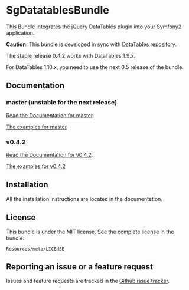 # SgDatatablesBundle

This Bundle integrates the jQuery DataTables plugin into your Symfony2 application.

**Caution:** This bundle is developed in sync with [DataTables repository](https://github.com/DataTables/DataTables).

The stable release 0.4.2 works with DataTables 1.9.x.

For DataTables 1.10.x, you need to use the next 0.5 release of the bundle.

## Documentation

### master (unstable for the next release)

[Read the Documentation for master](https://github.com/stwe/DatatablesBundle/blob/master/Resources/doc/index.md).

[The examples for master](https://github.com/stwe/DatatablesBundle/blob/master/Resources/doc/example.md)

### v0.4.2

[Read the Documentation for v0.4.2](https://github.com/stwe/DatatablesBundle/blob/v0.4.2/Resources/doc/index.md).

[The examples for v0.4.2](https://github.com/stwe/DatatablesBundle/blob/v0.4.2/Resources/doc/example.md)

## Installation

All the installation instructions are located in the documentation.

## License

This bundle is under the MIT license. See the complete license in the bundle:

    Resources/meta/LICENSE

## Reporting an issue or a feature request

Issues and feature requests are tracked in the [Github issue tracker](https://github.com/stwe/DatatablesBundle/issues).